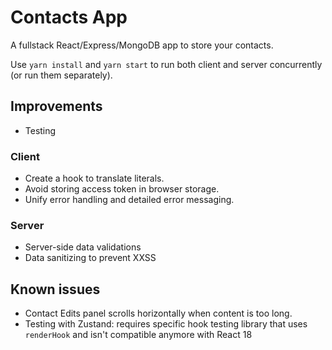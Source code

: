 # Contacts App

A fullstack React/Express/MongoDB app to store your contacts.

Use `yarn install` and `yarn start` to run both client and server concurrently (or run them separately).

## Improvements
- Testing
### Client
- Create a hook to translate literals.
- Avoid storing access token in browser storage.
- Unify error handling and detailed error messaging.
### Server
- Server-side data validations
- Data sanitizing to prevent XXSS
## Known issues
- Contact Edits panel scrolls horizontally when content is too long.
- Testing with Zustand: requires specific hook testing library that uses `renderHook` and isn't compatible anymore with React 18 